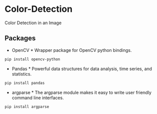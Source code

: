# Color-Detection
Color Detection in an Image

## Packages
* OpenCV *
Wrapper package for OpenCV python bindings.
```bash
pip install opencv-python
```
* Pandas *
Powerful data structures for data analysis, time series, and statistics.
```bash
pip install pandas
```
* argparse *
The argparse module makes it easy to write user friendly command line interfaces.
```bash
pip install argparse
```

